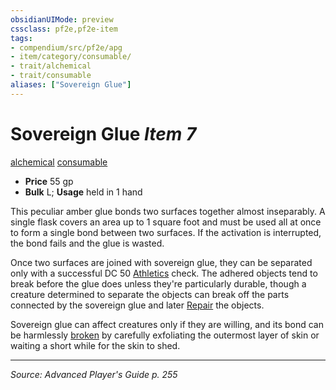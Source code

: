 ```yaml
---
obsidianUIMode: preview
cssclass: pf2e,pf2e-item
tags:
- compendium/src/pf2e/apg
- item/category/consumable/
- trait/alchemical
- trait/consumable
aliases: ["Sovereign Glue"]
---
```

# Sovereign Glue *Item 7*  
[alchemical](alchemical.md "Alchemical Item Trait")  [consumable](consumable.md "Consumable Item Trait")  

- **Price** 55 gp
- **Bulk** L; **Usage** held in 1 hand

This peculiar amber glue bonds two surfaces together almost inseparably. A single flask covers an area up to 1 square foot and must be used all at once to form a single bond between two surfaces. If the activation is interrupted, the bond fails and the glue is wasted.

Once two surfaces are joined with sovereign glue, they can be separated only with a successful DC 50 [Athletics](skills.md#Athletics) check. The adhered objects tend to break before the glue does unless they're particularly durable, though a creature determined to separate the objects can break off the parts connected by the sovereign glue and later [Repair](repair.md) the objects.

Sovereign glue can affect creatures only if they are willing, and its bond can be harmlessly [broken](conditions.md#Broken) by carefully exfoliating the outermost layer of skin or waiting a short while for the skin to shed.


---
*Source: Advanced Player's Guide p. 255*